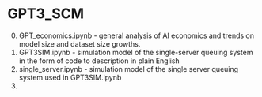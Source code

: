 # GPT3_SCM

0. GPT_economics.ipynb - general analysis of AI economics and trends on model size and dataset size growths. 
1. GPT3SIM.ipynb - simulation model of the single-server queuing system in the form of code to description in plain English
2. single_server.ipynb - simulation model of the single server queuing system used in GPT3SIM.ipynb
3. 
